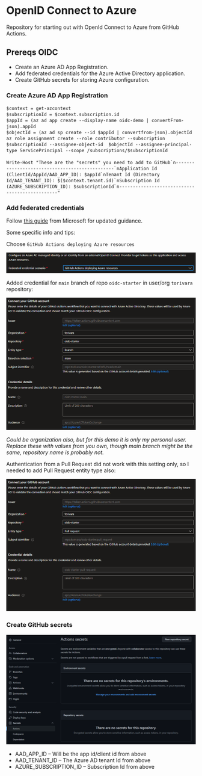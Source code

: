 # OpenID Connect to Azure

Repository for starting out with OpenId Connect to Azure from GitHub Actions.

## Prereqs OIDC

- Create an Azure AD App Registration.
- Add federated credentials for the Azure Active Directory application.
- Create GitHub secrets for storing Azure configuration.

### Create Azure AD App Registration

```pwsh
$context = get-azcontext
$subscriptionId = $context.subscription.id
$appId = (az ad app create --display-name oidc-demo | convertFrom-json).appId
$objectId = (az ad sp create --id $appId | convertfrom-json).objectId
az role assignment create --role contributor --subscription $subscriptionId --assignee-object-id  $objectId --assignee-principal-type ServicePrincipal --scope /subscriptions/$subscriptionId

Write-Host "These are the "secrets" you need to add to GitHub`n-----------------------------------------------`nApplication Id (ClientId/AppId/AAD_APP_ID): $appId`nTenant Id (Directory Id/AAD_TENANT_ID): $($context.tenant.id)`nSubscription Id (AZURE_SUBSCRIPTION_ID): $subscriptionId`n-----------------------------------------------"
```

### Add federated credentials

Follow [this guide](https://docs.microsoft.com/en-us/azure/developer/github/connect-from-azure?tabs=azure-portal%2Cwindows#add-federated-credentials) from Microsoft for updated guidance.

Some specific info and tips:

Choose `GitHub Actions deploying Azure resources`

![](.img/2022-05-15-20-39-46.png)

Added credential for `main` branch of repo `oidc-starter` in user/org `torivara` repository:

![](.img/2022-05-15-20-42-02.png)

*Could be organization also, but for this demo it is only my personal user.*
*Replace these with values from you own, though main branch might be the same, repository name is probably not.*

Authentication from a Pull Request did not work with this setting only, so I needed to add Pull Request entity type also:

![](.img/2022-05-15-20-42-28.png)

### Create GitHub secrets

![](.img/2022-05-13-13-44-54.png)

- AAD_APP_ID – Will be the app id/client id from above
- AAD_TENANT_ID – The Azure AD tenant Id from above
- AZURE_SUBSCRIPTION_ID – Subscription Id from above

